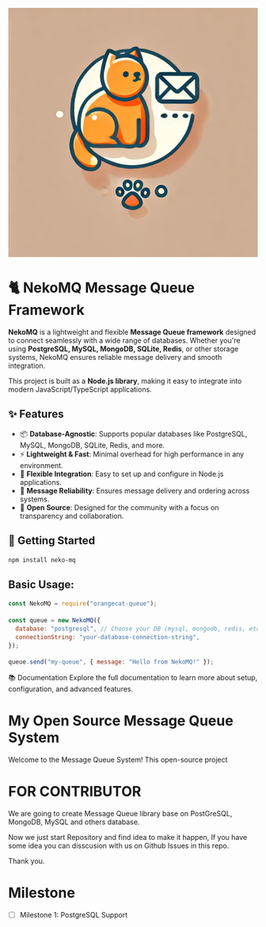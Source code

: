 ![Orange Cat Logo](./assets/nekoMQ.webp)

# 🐈 NekoMQ Message Queue Framework

**NekoMQ** is a lightweight and flexible **Message Queue framework** designed to connect seamlessly with a wide range of databases. Whether you're using **PostgreSQL, MySQL, MongoDB, SQLite, Redis**, or other storage systems, NekoMQ ensures reliable message delivery and smooth integration.

This project is built as a **Node.js library**, making it easy to integrate into modern JavaScript/TypeScript applications.

## ✨ Features

- 📦 **Database-Agnostic**: Supports popular databases like PostgreSQL, MySQL, MongoDB, SQLite, Redis, and more.
- ⚡ **Lightweight & Fast**: Minimal overhead for high performance in any environment.
- 🔌 **Flexible Integration**: Easy to set up and configure in Node.js applications.
- 🔄 **Message Reliability**: Ensures message delivery and ordering across systems.
- 🔧 **Open Source**: Designed for the community with a focus on transparency and collaboration.

## 🚀 Getting Started

```bash
npm install neko-mq
```

## Basic Usage:

```javascript
const NekoMQ = require("orangecat-queue");

const queue = new NekoMQ({
  database: "postgresql", // Choose your DB (mysql, mongodb, redis, etc.)
  connectionString: "your-database-connection-string",
});

queue.send("my-queue", { message: "Hello from NekoMQ!" });
```

📚 Documentation
Explore the full documentation to learn more about setup, configuration, and advanced features.

# My Open Source Message Queue System

Welcome to the Message Queue System! This open-source project

# FOR CONTRIBUTOR

We are going to create Message Queue library base on PostGreSQL, MongoDB, MySQL and others database.

Now we just start Repository and find idea to make it happen, If you have some idea you can disscusion with us on Github Issues in this repo.

Thank you.

# Milestone

- [ ] Milestone 1: PostgreSQL Support
